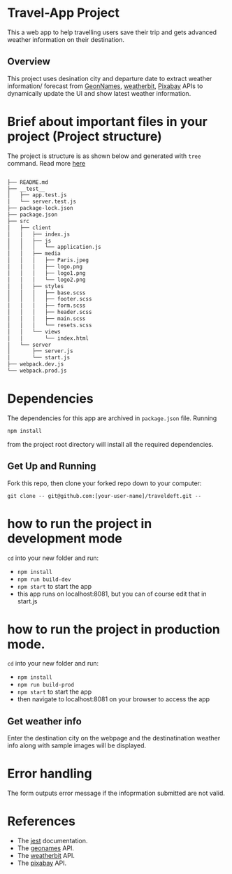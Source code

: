 # Travel-App Project
This a web app to help travelling users save their trip and gets advanced weather information on their destination.

## Overview
This project uses desination city and departure date to extract weather information/ forecast from [GeonNames](http://www.geonames.org/export/web-services.html), [weatherbit](https://www.weatherbit.io/api), [Pixabay](https://pixabay.com/api/docs/) APIs to dynamically update the UI and show latest weather information. 

# Brief about important files in your project (Project structure)
The project is structure is as shown below and generated with `tree` command. Read more [here](https://superuser.com/questions/359723/mac-os-x-equivalent-of-the-ubuntu-tree-command)

```bash

├── README.md
├── __test__
│   ├── app.test.js
│   └── server.test.js
├── package-lock.json
├── package.json
├── src
│   ├── client
│   │   ├── index.js
│   │   ├── js
│   │   │   └── application.js
│   │   ├── media
│   │   │   ├── Paris.jpeg
│   │   │   ├── logo.png
│   │   │   ├── logo1.png
│   │   │   └── logo2.png
│   │   ├── styles
│   │   │   ├── base.scss
│   │   │   ├── footer.scss
│   │   │   ├── form.scss
│   │   │   ├── header.scss
│   │   │   ├── main.scss
│   │   │   └── resets.scss
│   │   └── views
│   │       └── index.html
│   └── server
│       ├── server.js
│       └── start.js
├── webpack.dev.js
└── webpack.prod.js

```

# Dependencies
The dependencies for this app are archived in `package.json` file. Running 

```bash
npm install 
```
from the project root directory will install all the required dependencies.

## Get Up and Running

Fork this repo, then clone your forked repo down to your computer:

```
git clone -- git@github.com:[your-user-name]/traveldeft.git -- 
```

# how to run the project in development mode
`cd` into your new folder and run:
- ```npm install```
- ```npm run build-dev```
- ```npm start``` to start the app
- this app runs on localhost:8081, but you can of course edit that in start.js

# how to run the project in production mode.
`cd` into your new folder and run:
- ```npm install```
- ```npm run build-prod```
- ```npm start``` to start the app
- then navigate to localhost:8081 on your browser to access the app

## Get weather info
Enter the destination city on the webpage and the destinatination weather info along with sample images will be displayed. 

# Error handling
The form outputs error message if the infoprmation submitted are not valid.

# References
* The [jest](https://jestjs.io/) documentation.
* The [geonames](http://www.geonames.org/export/web-services.html) API.
* The [weatherbit](https://www.weatherbit.io/) API.
* The [pixabay](https://pixabay.com/api/docs/) API.



